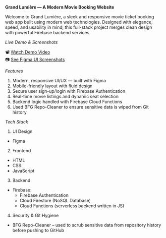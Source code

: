 **Grand Lumière — A Modern Movie Booking Website**

Welcome to Grand Lumière, a sleek and responsive movie ticket booking web app built using modern web technologies. Designed with elegance, speed, and usability in mind, this full-stack project merges clean design with powerful Firebase backend services.



*Live Demo & Screenshots*

📽️ [Watch Demo Video](#)  
📷 [See Figma UI Screenshots](#)




*Features*

01. Modern, responsive UI/UX — built with Figma
02. Mobile-friendly layout with fluid design
03. Secure user sign-up/login with Firebase Authentication
04. Real-time movie listings and dynamic seat selection  
05. Backend logic handled with Firebase Cloud Functions  
06. Used BFG Repo-Cleaner to ensure sensitive data is wiped from Git history  




 *Tech Stack*

1. UI Design
- Figma

2. Frontend
- HTML
- CSS
- JavaScript

3. Backend
- Firebase:
  - Firebase Authentication
  - Cloud Firestore (NoSQL Database)
  - Cloud Functions (serverless backend written in JS)

4. Security & Git Hygiene
- BFG Repo-Cleaner – used to scrub sensitive data from repository history before pushing to GitHub
